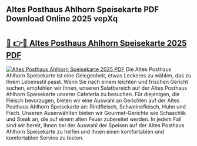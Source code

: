 ## Altes Posthaus Ahlhorn Speisekarte PDF Download Online 2025 vepXq

# <h2><a href="http://gc9wxs4.nevu.top/?p=Altes+Posthaus+Ahlhorn+Speisekarte">🔗 👉🔴 Altes Posthaus Ahlhorn Speisekarte 2025 PDF</a></h2>

[![Altes Posthaus Ahlhorn Speisekarte 2025 PDF](https://i.imgur.com/dBaPXMq.png)](http://gc9wxs4.nevu.top/?p=Altes+Posthaus+Ahlhorn+Speisekarte)
Die Altes Posthaus Ahlhorn Speisekarte ist eine Gelegenheit, etwas Leckeres zu wählen, das zu Ihrem Lebensstil passt. Wenn Sie nach einem leichten und frischen Gericht suchen, empfehlen wir Ihnen, unseren Salatbereich auf der Altes Posthaus Ahlhorn Speisekarte unserer Cafeteria zu besuchen. Für diejenigen, die Fleisch bevorzugen, bieten wir eine Auswahl an Gerichten auf der Altes Posthaus Ahlhorn Speisekarte an: Rindfleisch, Schweinefleisch, Huhn und Fisch. Unseren Auserwählten bieten wir Gourmet-Gerichte wie Schaschlik und Steak an, die auf einem alten Feuer zubereitet werden. In jedem Fall sind wir bereit, Ihnen bei der Auswahl der Speisen auf der Altes Posthaus Ahlhorn Speisekarte zu helfen und Ihnen einen komfortablen und komfortablen Service zu bieten.
